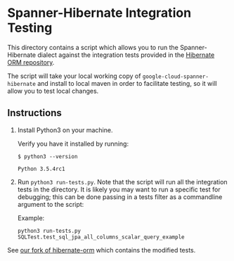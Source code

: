 # Spanner-Hibernate Integration Testing

This directory contains a script which allows you to run the Spanner-Hibernate dialect against
the integration tests provided in the [Hibernate ORM repository](https://github.com/hibernate/hibernate-orm).

The script will take your local working copy of `google-cloud-spanner-hibernate` and install to
local maven in order to facilitate testing, so it will allow you to test local changes.

## Instructions

1. Install Python3 on your machine.

    Verify you have it installed by running:
    
    ```SHELL
    $ python3 --version
   
    Python 3.5.4rc1 
    ```

2. Run `python3 run-tests.py`. Note that the script will run all the integration tests in the
directory. It is likely you may want to run a specific test for debugging; this can be done passing in a tests filter as a commandline argument to the script:
    
    Example:
    ```
    python3 run-tests.py SQLTest.test_sql_jpa_all_columns_scalar_query_example
    ```

See [our fork of hibernate-orm](https://github.com/dzou/hibernate-orm) which contains the modified tests.
